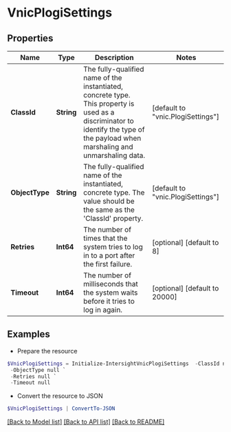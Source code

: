 # VnicPlogiSettings
## Properties

Name | Type | Description | Notes
------------ | ------------- | ------------- | -------------
**ClassId** | **String** | The fully-qualified name of the instantiated, concrete type. This property is used as a discriminator to identify the type of the payload when marshaling and unmarshaling data. | [default to "vnic.PlogiSettings"]
**ObjectType** | **String** | The fully-qualified name of the instantiated, concrete type. The value should be the same as the &#39;ClassId&#39; property. | [default to "vnic.PlogiSettings"]
**Retries** | **Int64** | The number of times that the system tries to log in to a port after the first failure. | [optional] [default to 8]
**Timeout** | **Int64** | The number of milliseconds that the system waits before it tries to log in again. | [optional] [default to 20000]

## Examples

- Prepare the resource
```powershell
$VnicPlogiSettings = Initialize-IntersightVnicPlogiSettings  -ClassId null `
 -ObjectType null `
 -Retries null `
 -Timeout null
```

- Convert the resource to JSON
```powershell
$VnicPlogiSettings | ConvertTo-JSON
```

[[Back to Model list]](../README.md#documentation-for-models) [[Back to API list]](../README.md#documentation-for-api-endpoints) [[Back to README]](../README.md)

